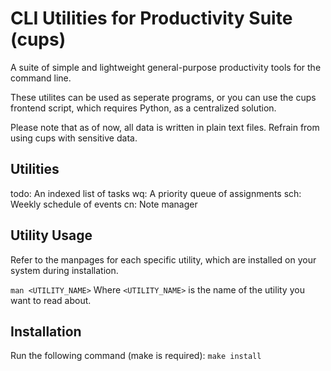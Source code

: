 # CLI Utilities for Productivity Suite (cups)

A suite of simple and lightweight general-purpose productivity tools
for the command line.

These utilites can be used as seperate programs, or you can use the cups
frontend script, which requires Python, as a centralized solution.

Please note that as of now, all data is written in plain text files.
Refrain from using cups with sensitive data.

## Utilities

todo: An indexed list of tasks
wq: A priority queue of assignments
sch: Weekly schedule of events
cn: Note manager

## Utility Usage

Refer to the manpages for each specific utility, which are
installed on your system during installation.

`man <UTILITY_NAME>`
Where `<UTILITY_NAME>` is the name of the utility you want to
read about.

## Installation

Run the following command (make is required):
`make install`
